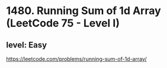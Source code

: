 # 1480. Running Sum of 1d Array (LeetCode 75 - Level I)
## level: Easy

https://leetcode.com/problems/running-sum-of-1d-array/
